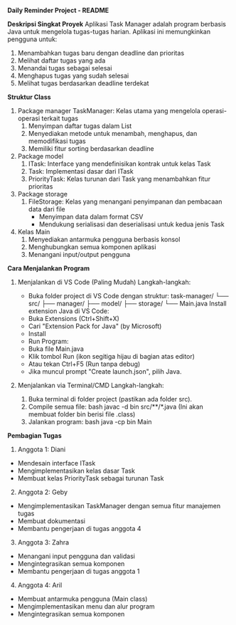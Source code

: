 **Daily Reminder Project - README**

**Deskripsi Singkat Proyek**
Aplikasi Task Manager adalah program berbasis Java untuk mengelola tugas-tugas harian. Aplikasi ini memungkinkan pengguna untuk:
1. Menambahkan tugas baru dengan deadline dan prioritas
2. Melihat daftar tugas yang ada
3. Menandai tugas sebagai selesai
4. Menghapus tugas yang sudah selesai
5. Melihat tugas berdasarkan deadline terdekat

**Struktur Class**
1. Package manager
   TaskManager: Kelas utama yang mengelola operasi-operasi terkait tugas
   1. Menyimpan daftar tugas dalam List
   2. Menyediakan metode untuk menambah, menghapus, dan memodifikasi tugas
   3. Memiliki fitur sorting berdasarkan deadline
2. Package model
   1. ITask: Interface yang mendefinisikan kontrak untuk kelas Task
   2. Task: Implementasi dasar dari ITask
   3. PriorityTask: Kelas turunan dari Task yang menambahkan fitur prioritas
3. Package storage
   1. FileStorage: Kelas yang menangani penyimpanan dan pembacaan data dari file
      - Menyimpan data dalam format CSV
      - Mendukung serialisasi dan deserialisasi untuk kedua jenis Task
4. Kelas Main
   1. Menyediakan antarmuka pengguna berbasis konsol
   2. Menghubungkan semua komponen aplikasi
   3. Menangani input/output pengguna

**Cara Menjalankan Program**
1. Menjalankan di VS Code (Paling Mudah)
   Langkah-langkah:
   - Buka folder project di VS Code dengan struktur:
    task-manager/
    └── src/
        ├── manager/
        ├── model/
        ├── storage/
        └── Main.java
    Install extension Java di VS Code:
   - Buka Extensions (Ctrl+Shift+X)
   - Cari "Extension Pack for Java" (by Microsoft)
   - Install
   - Run Program:
   - Buka file Main.java
   - Klik tombol Run (ikon segitiga hijau di bagian atas editor)
   - Atau tekan Ctrl+F5 (Run tanpa debug)
   - Jika muncul prompt "Create launch.json", pilih Java.

2. Menjalankan via Terminal/CMD
   Langkah-langkah:
   1. Buka terminal di folder project (pastikan ada folder src).
   2. Compile semua file:
      bash
      javac -d bin src/**/*.java
      (Ini akan membuat folder bin berisi file .class)
   3. Jalankan program:
      bash
      java -cp bin Main

**Pembagian Tugas**
1. Anggota 1: Diani
  - Mendesain interface ITask
  - Mengimplementasikan kelas dasar Task
  - Membuat kelas PriorityTask sebagai turunan Task
2. Anggota 2: Geby
  - Mengimplementasikan TaskManager dengan semua fitur manajemen tugas
  - Membuat dokumentasi
  - Membantu pengerjaan di tugas anggota 4
3. Anggota 3: Zahra
  - Menangani input pengguna dan validasi
  - Mengintegrasikan semua komponen
  - Membantu pengerjaan di tugas anggota 1
4. Anggota 4: Aril
  - Membuat antarmuka pengguna (Main class)
  - Mengimplementasikan menu dan alur program
  - Mengintegrasikan semua komponen

